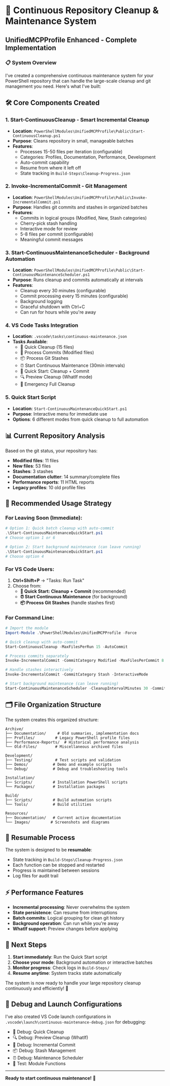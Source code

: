 # 🚀 Continuous Repository Cleanup & Maintenance System
## UnifiedMCPProfile Enhanced - Complete Implementation

### 📋 System Overview

I've created a comprehensive continuous maintenance system for your PowerShell repository that can handle the large-scale cleanup and git management you need. Here's what I've built:

## 🛠️ Core Components Created

### 1. **Start-ContinuousCleanup** - Smart Incremental Cleanup
- **Location**: `PowerShellModules\UnifiedMCPProfile\Public\Start-ContinuousCleanup.ps1`
- **Purpose**: Cleans repository in small, manageable batches
- **Features**:
  - Processes 15-50 files per iteration (configurable)
  - Categories: Profiles, Documentation, Performance, Development
  - Auto-commit capability
  - Resume from where it left off
  - State tracking in `Build-Steps\Cleanup-Progress.json`

### 2. **Invoke-IncrementalCommit** - Git Management 
- **Location**: `PowerShellModules\UnifiedMCPProfile\Public\Invoke-IncrementalCommit.ps1`
- **Purpose**: Handles git commits and stashes in organized batches
- **Features**:
  - Commits in logical groups (Modified, New, Stash categories)
  - Cherry-pick stash handling
  - Interactive mode for review
  - 5-8 files per commit (configurable)
  - Meaningful commit messages

### 3. **Start-ContinuousMaintenanceScheduler** - Background Automation
- **Location**: `PowerShellModules\UnifiedMCPProfile\Public\Start-ContinuousMaintenanceScheduler.ps1`
- **Purpose**: Runs cleanup and commits automatically at intervals
- **Features**:
  - Cleanup every 30 minutes (configurable)
  - Commit processing every 15 minutes (configurable)
  - Background logging
  - Graceful shutdown with Ctrl+C
  - Can run for hours while you're away

### 4. **VS Code Tasks Integration**
- **Location**: `.vscode\tasks\continuous-maintenance.json`
- **Tasks Available**:
  - 🧹 Quick Cleanup (15 files)
  - 📝 Process Commits (Modified files)
  - 📦 Process Git Stashes
  - ⏰ Start Continuous Maintenance (30min intervals)
  - 🚀 Quick Start: Cleanup + Commit
  - 🔍 Preview Cleanup (WhatIf mode)
  - 🔧 Emergency Full Cleanup

### 5. **Quick Start Script**
- **Location**: `Start-ContinuousMaintenanceQuickStart.ps1`
- **Purpose**: Interactive menu for immediate use
- **Options**: 6 different modes from quick cleanup to full automation

## 📊 Current Repository Analysis

Based on the git status, your repository has:
- **Modified files**: 11 files
- **New files**: 53 files  
- **Stashes**: 3 stashes
- **Documentation clutter**: 14 summary/complete files
- **Performance reports**: 11 HTML reports
- **Legacy profiles**: 10 old profile files

## 🎯 Recommended Usage Strategy

### For Leaving Soon (Immediate):
```powershell
# Option 1: Quick batch cleanup with auto-commit
.\Start-ContinuousMaintenanceQuickStart.ps1
# Choose option 1 or 6

# Option 2: Start background maintenance (can leave running)
.\Start-ContinuousMaintenanceQuickStart.ps1
# Choose option 4
```

### For VS Code Users:
1. **Ctrl+Shift+P** → "Tasks: Run Task"
2. Choose from:
   - **🚀 Quick Start: Cleanup + Commit** (recommended)
   - **⏰ Start Continuous Maintenance** (for background)
   - **📦 Process Git Stashes** (handle stashes first)

### For Command Line:
```powershell
# Import the module
Import-Module .\PowerShellModules\UnifiedMCPProfile -Force

# Quick cleanup with auto-commit
Start-ContinuousCleanup -MaxFilesPerRun 15 -AutoCommit

# Process commits separately
Invoke-IncrementalCommit -CommitCategory Modified -MaxFilesPerCommit 8

# Handle stashes interactively
Invoke-IncrementalCommit -CommitCategory Stash -InteractiveMode

# Start background maintenance (can leave running)
Start-ContinuousMaintenanceScheduler -CleanupIntervalMinutes 30 -CommitIntervalMinutes 15
```

## 🗂️ File Organization Structure

The system creates this organized structure:
```
Archive/
├── Documentation/     # Old summaries, implementation docs
├── Profiles/         # Legacy PowerShell profile files
├── Performance-Reports/  # Historical performance analysis
└── Old-Files/        # Miscellaneous archived files

Development/
├── Testing/          # Test scripts and validation
├── Demos/           # Demo and example scripts
└── Debug/           # Debug and troubleshooting tools

Installation/
├── Scripts/         # Installation PowerShell scripts
└── Packages/        # Installation packages

Build/
├── Scripts/         # Build automation scripts
└── Tools/           # Build utilities

Resources/
├── Documentation/   # Current active documentation
└── Images/         # Screenshots and diagrams
```

## 🔄 Resumable Process

The system is designed to be **resumable**:
- State tracking in `Build-Steps\Cleanup-Progress.json`
- Each function can be stopped and restarted
- Progress is maintained between sessions
- Log files for audit trail

## ⚡ Performance Features

- **Incremental processing**: Never overwhelms the system
- **State persistence**: Can resume from interruptions  
- **Batch commits**: Logical grouping for clean git history
- **Background operation**: Can run while you're away
- **WhatIf support**: Preview changes before applying

## 🎉 Next Steps

1. **Start immediately**: Run the Quick Start script
2. **Choose your mode**: Background automation or interactive batches
3. **Monitor progress**: Check logs in `Build-Steps/`
4. **Resume anytime**: System tracks state automatically

The system is now ready to handle your large repository cleanup continuously and efficiently! 🚀

## 📝 Debug and Launch Configurations

I've also created VS Code launch configurations in `.vscode\launch\continuous-maintenance-debug.json` for debugging:
- 🧹 Debug: Quick Cleanup
- 🔍 Debug: Preview Cleanup (WhatIf)
- 📝 Debug: Incremental Commit
- 📦 Debug: Stash Management
- ⏰ Debug: Maintenance Scheduler
- 🧪 Test: Module Functions

---

**Ready to start continuous maintenance!** 🎯
